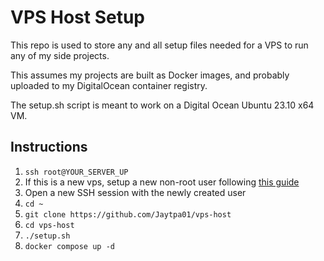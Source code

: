 # VPS Host Setup

This repo is used to store any and all setup files needed for a VPS to run any of my side projects.

This assumes my projects are built as Docker images, and probably uploaded to my DigitalOcean container registry.

The setup.sh script is meant to work on a Digital Ocean Ubuntu 23.10 x64 VM.

## Instructions

1. `ssh root@YOUR_SERVER_UP`
1. If this is a new vps, setup a new non-root user following [this guide](https://www.digitalocean.com/community/tutorials/initial-server-setup-with-ubuntu#step-2-creating-a-new-user)
1. Open a new SSH session with the newly created user
1. `cd ~`
1. `git clone https://github.com/Jaytpa01/vps-host`
1. `cd vps-host`
1. `./setup.sh`
1. `docker compose up -d`
